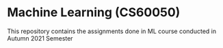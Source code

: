 # Machine Learning (CS60050)
This repository contains the assignments done in ML course conducted in Autumn 2021 Semester
